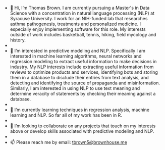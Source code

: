 - 👋 Hi, I’m Thomas Brown. I am currently pursuing a Master's in Data Science with a concentration in natural language processing (NLP) at Syracuse University. I work for an NIH-funded lab that researches asthma pathogenesis, treatments and personalized medicine. I especially enjoy implementing software for this role.  My interests outside of work includes basketball, tennis, hiking, field mycology and history.  
-   
- 👀 I’m interested in predictive modeling and NLP. Specifically I am interested in machine learning algorithms, neural networks and regression modeling to extract useful information to make decisions in industry. My NLP interests include extracting useful information from reviews to optimize products and services, identifying bots and storing them in a database to disclude their entries from text analysis, and detecting and identifying the source of propaganda and misinformation. Similarly, I am interested in using NLP to use text meaning and determine veracity of statements by checking their meaning against a database.
-     
- 🌱 I’m currently learning techniques in regression analysis, machine learning and NLP. So far all of my work has been in R. 
- 
- 💞️ I’m looking to collaborate on any projects that touch on my interests above or develop skills associated with predictive modeling and NLP.
- 
- 📫 Please reach me by email: tbrown5@brownhouse.me 

<!---
thomasbrown7/thomasbrown7 is a ✨ special ✨ repository because its `README.md` (this file) appears on your GitHub profile.
You can click the Preview link to take a look at your changes.
--->
